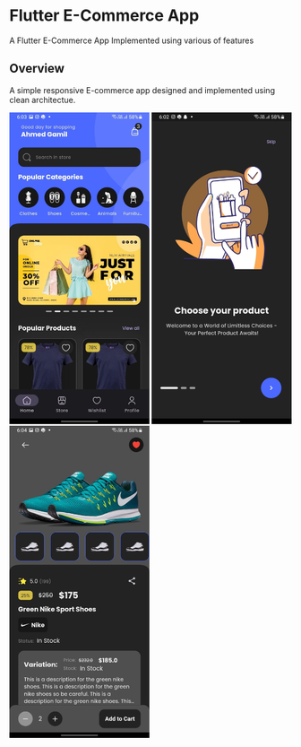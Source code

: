 # Flutter E-Commerce App

A Flutter E-Commerce App Implemented using various of features 

## Overview
A simple responsive E-commerce app designed and implemented using clean architectue. 

<img src="screenshots/home.jpg" alt="home" width="250"/>
<img src="screenshots/onboarding1.jpg" alt="onboarding" width="250"/>
<img src="screenshots/product_details.jpg" alt="details" width="250"/>
